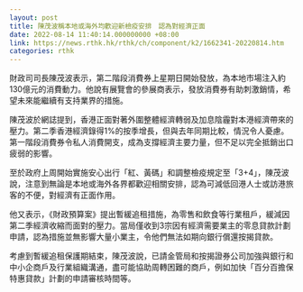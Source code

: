 ```yaml
---
layout: post
title: 陳茂波稱本地或海外均歡迎新檢疫安排　認為對經濟正面
date: 2022-08-14 11:40:14.000000000 +08:00
link: https://news.rthk.hk/rthk/ch/component/k2/1662341-20220814.htm
categories: rthk
---
```


財政司司長陳茂波表示，第二階段消費券上星期日開始發放，為本地市場注入約130億元的消費動力。他說有展覽會的參展商表示，發放消費券有助刺激銷情，希望未來能繼續有支持業界的措施。

陳茂波於網誌提到，香港正面對著外圍整體經濟轉弱及加息陰霾對本港經濟帶來的壓力。第二季香港經濟錄得1%的按季增長，但與去年同期比較，情況令人憂慮。第一階段消費券令私人消費開支，成為支撐經濟主要力量，但不足以完全抵銷出口疲弱的影響。

至於政府上周開始實施安心出行「紅、黃碼」和調整檢疫規定至「3+4」，陳茂波說，注意到無論是本地或海外各界都歡迎相關安排，認為可減低回港人士或訪港旅客的不便，對經濟有正面作用。

他又表示，《財政預算案》提出暫緩追租措施，為零售和飲食等行業租戶，緩減因第二季經濟收縮而面對的壓力。當局僅收到3宗因有經濟需要業主的零息貸款計劃申請，認為措施並無影響大量小業主，令他們無法如期向銀行償還按揭貸款。

考慮到暫緩追租保護期結束，陳茂波說，已請金管局和按揭證券公司加強與銀行和中小企商戶及行業組織溝通，盡可能協助周轉困難的商戶，例如加快「百分百擔保特惠貸款」計劃的申請審核時間等。
